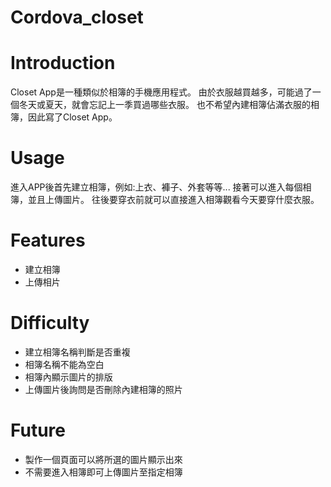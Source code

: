 # Cordova_closet

# Introduction

Closet App是一種類似於相簿的手機應用程式。
由於衣服越買越多，可能過了一個冬天或夏天，就會忘記上一季買過哪些衣服。
也不希望內建相簿佔滿衣服的相簿，因此寫了Closet App。

# Usage

進入APP後首先建立相簿，例如:上衣、褲子、外套等等...
接著可以進入每個相簿，並且上傳圖片。
往後要穿衣前就可以直接進入相簿觀看今天要穿什麼衣服。

# Features

- 建立相簿
- 上傳相片

# Difficulty

- 建立相簿名稱判斷是否重複
- 相簿名稱不能為空白
- 相簿內顯示圖片的排版
- 上傳圖片後詢問是否刪除內建相簿的照片

# Future

- 製作一個頁面可以將所選的圖片顯示出來
- 不需要進入相簿即可上傳圖片至指定相簿
